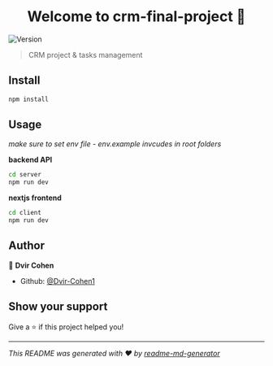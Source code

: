 <h1 align="center">Welcome to crm-final-project 👋</h1>
<p>
  <img alt="Version" src="https://img.shields.io/badge/version-1.0.0-blue.svg?cacheSeconds=2592000" />
</p>

> CRM project & tasks management

## Install

```sh
npm install
```

## Usage
*make sure to set env file - env.example invcudes in root folders*

**backend API**
```sh
cd server
npm run dev
```

**nextjs frontend**

```sh
cd client
npm run dev
```

## Author

👤 **Dvir Cohen**

* Github: [@Dvir-Cohen1](https://github.com/Dvir-Cohen1)

## Show your support

Give a ⭐️ if this project helped you!

***
_This README was generated with ❤️ by [readme-md-generator](https://github.com/kefranabg/readme-md-generator)_

